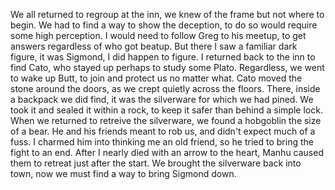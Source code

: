 We all returned to regroup at the inn,
we knew of the frame but not where to begin.
We had to find a way to show the deception,
to do so would require some high perception.
I would need to follow Greg to his meetup,
to get answers regardless of who got beatup.
But there I saw a familiar dark figure,
it was Sigmond, I did happen to figure.
I returned back to the inn to find Cato,
who stayed up perhaps to study some Plato.
Regardless, we went to wake up Butt,
to join and protect us no matter what.
Cato moved the stone around the doors,
as we crept quietly across the floors.
There, inside a backpack we did find,
it was the silverware for which we had pined.
We took it and sealed it within a rock,
to keep it safer than behind a simple lock.
When we returned to retreive the silverware,
we found a hobgoblin the size of a bear.
He and his friends meant to rob us,
and didn't expect much of a fuss.
I charmed him into thinking me an old friend,
so he tried to bring the fight to an end.
After I nearly died with an arrow to the heart,
Manhu caused them to retreat just after the start.
We brought the silverware back into town,
now we must find a way to bring Sigmond down.
